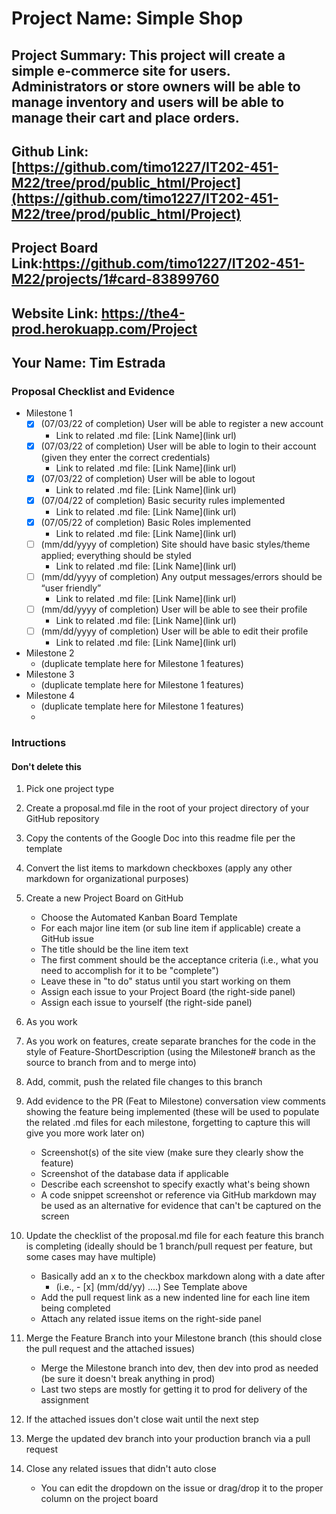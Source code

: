 # Project Name: Simple Shop

## Project Summary: This project will create a simple e-commerce site for users. Administrators or store owners will be able to manage inventory and users will be able to manage their cart and place orders.

## Github Link: [https://github.com/timo1227/IT202-451-M22/tree/prod/public_html/Project](https://github.com/timo1227/IT202-451-M22/tree/prod/public_html/Project)

## Project Board Link:https://github.com/timo1227/IT202-451-M22/projects/1#card-83899760

## Website Link: https://the4-prod.herokuapp.com/Project

## Your Name: Tim Estrada

<!-- Line item / Feature template (use this for each bullet point) -- DO NOT DELETE THIS SECTION


- [ ] \(mm/dd/yyyy of completion) Feature Title (from the proposal bullet point, if it's a sub-point indent it properly)
  -  Link to related .md file: [Link Name](link url)

 End Line item / Feature Template -- DO NOT DELETE THIS SECTION -->

### Proposal Checklist and Evidence

- Milestone 1
  - [x] \(07/03/22 of completion) User will be able to register a new account
    - Link to related .md file: [Link Name](link url)
  - [x] \(07/03/22 of completion) User will be able to login to their account (given they enter the correct credentials)
    - Link to related .md file: [Link Name](link url)
  - [x] \(07/03/22 of completion) User will be able to logout
    - Link to related .md file: [Link Name](link url)
  - [x] \(07/04/22 of completion) Basic security rules implemented
    - Link to related .md file: [Link Name](link url)
  - [x] \(07/05/22 of completion) Basic Roles implemented
    - Link to related .md file: [Link Name](link url)
  - [ ] \(mm/dd/yyyy of completion) Site should have basic styles/theme applied; everything should be styled
    - Link to related .md file: [Link Name](link url)
  - [ ] \(mm/dd/yyyy of completion) Any output messages/errors should be “user friendly”
    - Link to related .md file: [Link Name](link url)
  - [ ] \(mm/dd/yyyy of completion) User will be able to see their profile
    - Link to related .md file: [Link Name](link url)
  - [ ] \(mm/dd/yyyy of completion) User will be able to edit their profile
    - Link to related .md file: [Link Name](link url)
- Milestone 2
  - (duplicate template here for Milestone 1 features)
- Milestone 3
  - (duplicate template here for Milestone 1 features)
- Milestone 4
  - (duplicate template here for Milestone 1 features)
  -

### Intructions

#### Don't delete this

1. Pick one project type
2. Create a proposal.md file in the root of your project directory of your GitHub repository
3. Copy the contents of the Google Doc into this readme file per the template
4. Convert the list items to markdown checkboxes (apply any other markdown for organizational purposes)
5. Create a new Project Board on GitHub
   - Choose the Automated Kanban Board Template
   - For each major line item (or sub line item if applicable) create a GitHub issue
   - The title should be the line item text
   - The first comment should be the acceptance criteria (i.e., what you need to accomplish for it to be "complete")
   - Leave these in "to do" status until you start working on them
   - Assign each issue to your Project Board (the right-side panel)
   - Assign each issue to yourself (the right-side panel)
6. As you work
7. As you work on features, create separate branches for the code in the style of Feature-ShortDescription (using the Milestone# branch as the source to branch from and to merge into)
8. Add, commit, push the related file changes to this branch
9. Add evidence to the PR (Feat to Milestone) conversation view comments showing the feature being implemented (these will be used to populate the related .md files for each milestone, forgetting to capture this will give you more work later on)
   - Screenshot(s) of the site view (make sure they clearly show the feature)
   - Screenshot of the database data if applicable
   - Describe each screenshot to specify exactly what's being shown
   - A code snippet screenshot or reference via GitHub markdown may be used as an alternative for evidence that can't be captured on the screen
10. Update the checklist of the proposal.md file for each feature this branch is completing (ideally should be 1 branch/pull request per feature, but some cases may have multiple)

    - Basically add an x to the checkbox markdown along with a date after
      - (i.e., - [x] (mm/dd/yy) ....) See Template above
    - Add the pull request link as a new indented line for each line item being completed
    - Attach any related issue items on the right-side panel

11. Merge the Feature Branch into your Milestone branch (this should close the pull request and the attached issues)

    - Merge the Milestone branch into dev, then dev into prod as needed (be sure it doesn't break anything in prod)
    - Last two steps are mostly for getting it to prod for delivery of the assignment

12. If the attached issues don't close wait until the next step
13. Merge the updated dev branch into your production branch via a pull request
14. Close any related issues that didn't auto close

    - You can edit the dropdown on the issue or drag/drop it to the proper column on the project board
